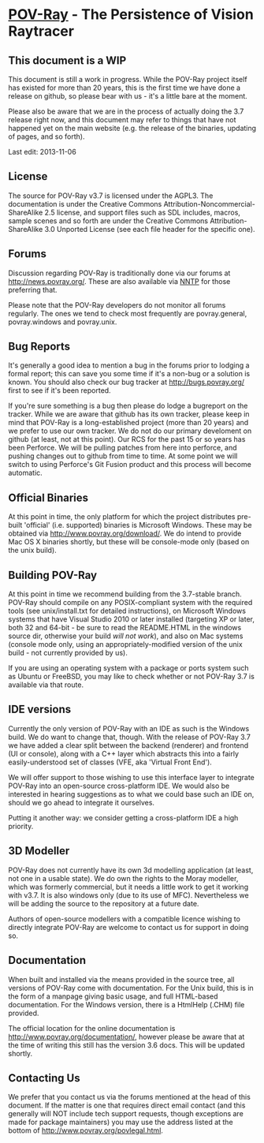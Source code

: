 [POV-Ray](http://www.povray.org/) - The Persistence of Vision Raytracer
=======================================================================

This document is a WIP
--------------------------------------

This document is still a work in progress. While the POV-Ray project itself
has existed for more than 20 years, this is the first time we have done a
release on github, so please bear with us - it's a little bare at the moment.

Please also be aware that we are in the process of actually doing the 3.7
release right now, and this document may refer to things that have not happened
yet on the main website (e.g. the release of the binaries, updating of pages,
and so forth).

Last edit: 2013-11-06

License
--------------------------------------

The source for POV-Ray v3.7 is licensed under the AGPL3. The documentation is under the
Creative Commons Attribution-Noncommercial-ShareAlike 2.5 license, and support files such
as SDL includes, macros, sample scenes and so forth are under the Creative Commons Attribution-ShareAlike
3.0 Unported License (see each file header for the specific one).

Forums
--------------------------------------

Discussion regarding POV-Ray is traditionally done via our forums at http://news.povray.org/.
These are also available via [NNTP](nntp://news.povray.org/) for those preferring that.

Please note that the POV-Ray developers do not monitor all forums regularly. The ones we
tend to check most frequently are povray.general, povray.windows and povray.unix.

Bug Reports
--------------------------------------

It's generally a good idea to mention a bug in the forums prior to lodging a formal
report; this can save you some time if it's a non-bug or a solution is known. You
should also check our bug tracker at http://bugs.povray.org/ first to see if it's
been reported.

If you're sure something is a bug then please do lodge a bugreport on the tracker.
While we are aware that github has its own tracker, please keep in mind that POV-Ray
is a long-established project (more than 20 years) and we prefer to use our own tracker.
We do not do our primary develoment on github (at least, not at this point). Our RCS
for the past 15 or so years has been Perforce. We will be pulling patches from here
into perforce, and pushing changes out to github from time to time. At some point we
will switch to using Perforce's Git Fusion product and this process will become
automatic.

Official Binaries
--------------------------------------

At this point in time, the only platform for which the project distributes pre-
built 'official' (i.e. supported) binaries is Microsoft Windows. These may be
obtained via http://www.povray.org/download/. We do intend to provide Mac OS X
binaries shortly, but these will be console-mode only (based on the unix build).

Building POV-Ray
--------------------------------------

At this point in time we recommend building from the 3.7-stable branch. POV-Ray
should compile on any POSIX-compliant system with the required tools (see 
unix/install.txt for detailed instructions), on Microsoft Windows systems that
have Visual Studio 2010 or later installed (targeting XP or later, both 32 and
64-bit - be sure to read the README.HTML in the windows source dir, otherwise
your build *will not work*), and also on Mac systems (console mode only, using
an appropriately-modified version of the unix build - not currently provided by
us).

If you are using an operating system with a package or ports system such as
Ubuntu or FreeBSD, you may like to check whether or not POV-Ray 3.7 is available
via that route.

IDE versions
--------------------------------------

Currently the only version of POV-Ray with an IDE as such is the Windows build.
We do want to change that, though. With the release of POV-Ray 3.7 we have added
a clear split between the backend (renderer) and frontend (UI or console), along
with a C++ layer which abstracts this into a fairly easily-understood set of 
classes (VFE, aka 'Virtual Front End').

We will offer support to those wishing to use this interface layer to integrate
POV-Ray into an open-source cross-platform IDE. We would also be interested in
hearing suggestions as to what we could base such an IDE on, should we go ahead
to integrate it ourselves.

Putting it another way: we consider getting a cross-platform IDE a high priority.

3D Modeller
-------------------------------------

POV-Ray does not currently have its own 3d modelling application (at least, not one
in a usable state). We do own the rights to the Moray modeller, which was formerly
commercial, but it needs a little work to get it working with v3.7. It is also
windows only (due to its use of MFC). Nevertheless we will be adding the source
to the repository at a future date.

Authors of open-source modellers with a compatible licence wishing to directly
integrate POV-Ray are welcome to contact us for support in doing so.

Documentation
--------------------------------------

When built and installed via the means provided in the source tree, all versions
of POV-Ray come with documentation. For the Unix build, this is in the form of a
manpage giving basic usage, and full HTML-based documentation. For the Windows
version, there is a HtmlHelp (.CHM) file provided.

The official location for the online documentation is http://www.povray.org/documentation/,
however please be aware that at the time of writing this still has the version 3.6 docs.
This will be updated shortly.

Contacting Us
--------------------------------------

We prefer that you contact us via the forums mentioned at the head of this document.
If the matter is one that requires direct email contact (and this generally will NOT
include tech support requests, though exceptions are made for package maintainers)
you may use the address listed at the bottom of http://www.povray.org/povlegal.html.

